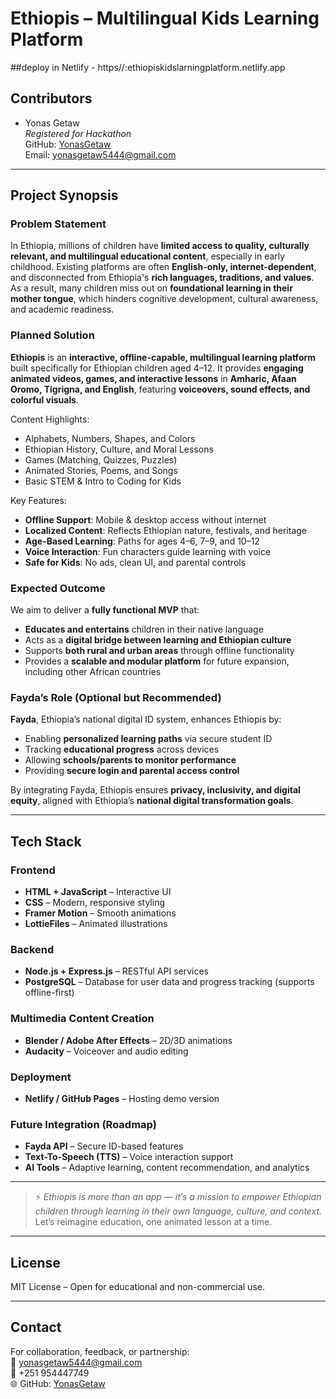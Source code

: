 # Ethiopis – Multilingual Kids Learning Platform
##deploy in Netlify - https//:ethiopiskidslarningplatform.netlify.app
## Contributors
- Yonas Getaw  
  *Registered for Hackathon*  
  GitHub: [YonasGetaw](https://github.com/YonasGetaw)  
  Email: yonasgetaw5444@gmail.com
---

## Project Synopsis

### Problem Statement
In Ethiopia, millions of children have **limited access to quality, culturally relevant, and multilingual educational content**, especially in early childhood. Existing platforms are often **English-only, internet-dependent**, and disconnected from Ethiopia's **rich languages, traditions, and values**. As a result, many children miss out on **foundational learning in their mother tongue**, which hinders cognitive development, cultural awareness, and academic readiness.

### Planned Solution
**Ethiopis** is an **interactive, offline-capable, multilingual learning platform** built specifically for Ethiopian children aged 4–12. It provides **engaging animated videos, games, and interactive lessons** in **Amharic, Afaan Oromo, Tigrigna, and English**, featuring **voiceovers, sound effects, and colorful visuals**.

Content Highlights:
- Alphabets, Numbers, Shapes, and Colors
- Ethiopian History, Culture, and Moral Lessons
- Games (Matching, Quizzes, Puzzles)
- Animated Stories, Poems, and Songs
- Basic STEM & Intro to Coding for Kids

Key Features:
- **Offline Support**: Mobile & desktop access without internet
- **Localized Content**: Reflects Ethiopian nature, festivals, and heritage
- **Age-Based Learning**: Paths for ages 4–6, 7–9, and 10–12
- **Voice Interaction**: Fun characters guide learning with voice
- **Safe for Kids**: No ads, clean UI, and parental controls

### Expected Outcome
We aim to deliver a **fully functional MVP** that:
- **Educates and entertains** children in their native language
- Acts as a **digital bridge between learning and Ethiopian culture**
- Supports **both rural and urban areas** through offline functionality
- Provides a **scalable and modular platform** for future expansion, including other African countries

### Fayda’s Role (Optional but Recommended)
**Fayda**, Ethiopia’s national digital ID system, enhances Ethiopis by:
- Enabling **personalized learning paths** via secure student ID
- Tracking **educational progress** across devices
- Allowing **schools/parents to monitor performance**
- Providing **secure login and parental access control**

By integrating Fayda, Ethiopis ensures **privacy, inclusivity, and digital equity**, aligned with Ethiopia’s **national digital transformation goals**.

---

## Tech Stack

### Frontend
- **HTML + JavaScript** – Interactive UI
- **CSS** – Modern, responsive styling
- **Framer Motion** – Smooth animations
- **LottieFiles** – Animated illustrations

### Backend
- **Node.js + Express.js** – RESTful API services
- **PostgreSQL** – Database for user data and progress tracking (supports offline-first)

### Multimedia Content Creation
- **Blender / Adobe After Effects** – 2D/3D animations
- **Audacity** – Voiceover and audio editing

### Deployment
- **Netlify / GitHub Pages** – Hosting demo version

### Future Integration (Roadmap)
- **Fayda API** – Secure ID-based features
- **Text-To-Speech (TTS)** – Voice interaction support
- **AI Tools** – Adaptive learning, content recommendation, and analytics

---

> ⚡ *Ethiopis is more than an app — it’s a mission to empower Ethiopian children through learning in their own language, culture, and context.*  
Let’s reimagine education, one animated lesson at a time.

---

## License
MIT License – Open for educational and non-commercial use.

---

## Contact
For collaboration, feedback, or partnership:  
📧 yonasgetaw5444@gmail.com  
📱 +251 954447749  
🌐 GitHub: [YonasGetaw](https://github.com/YonasGetaw)
